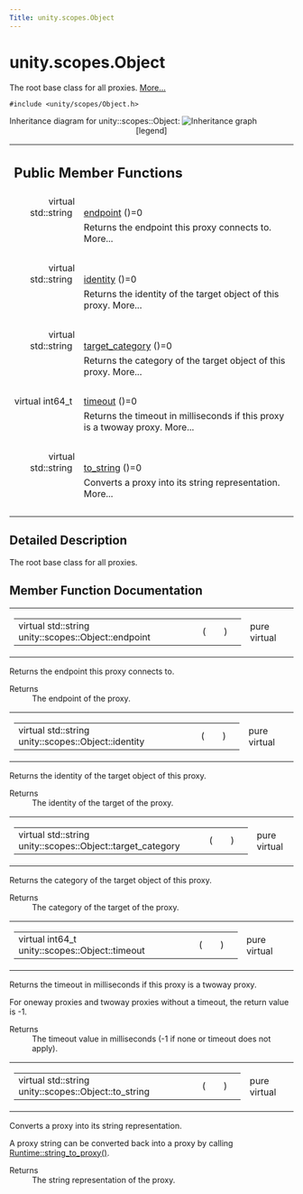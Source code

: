 ```yaml
---
Title: unity.scopes.Object
---
```


# unity.scopes.Object

<p>The root base class for all proxies.  
<a href="#details">More...</a></p>
<p><code>#include &lt;unity/scopes/Object.h&gt;</code></p>
Inheritance diagram for unity::scopes::Object:
<img src="https://developer.ubuntu.com/static/devportal_uploaded/5036301b-7bb5-4ac6-892b-342f28290393-../unity.scopes.Object/classunity_1_1scopes_1_1_object__inherit__graph.png" border="0" usemap="#unity_1_1scopes_1_1_object_inherit__map" alt="Inheritance graph"/>
<map name="unity_1_1scopes_1_1_object_inherit__map" id="unity_1_1scopes_1_1_object_inherit__map">
<area shape="rect" id="node2" href="https://developer.ubuntu.com../classunity_1_1scopes_1_1_query_ctrl.html" title="QueryCtrl allows a query to be cancelled. " alt="" coords="208,5,381,32"/><area shape="rect" id="node3" href="https://developer.ubuntu.com../classunity_1_1scopes_1_1_registry.html" title="White pages service for available scopes. " alt="" coords="213,56,376,83"/><area shape="rect" id="node4" href="https://developer.ubuntu.com../classunity_1_1scopes_1_1_reply.html" title="Allows query termination to be sent to the source of a query. " alt="" coords="221,107,368,133"/><area shape="rect" id="node9" href="https://developer.ubuntu.com../classunity_1_1scopes_1_1_scope.html" title="Allows queries, preview requests, and activation requests to be sent to a scope. " alt="" coords="218,157,371,184"/><area shape="rect" id="node5" href="https://developer.ubuntu.com../classunity_1_1scopes_1_1_preview_reply.html" title="Allows the results of a preview to be sent to the preview requester. " alt="" coords="429,80,624,107"/><area shape="rect" id="node7" href="https://developer.ubuntu.com../classunity_1_1scopes_1_1_search_reply.html" title="Allows the results of a search query to be sent to the query source. " alt="" coords="431,135,622,161"/><area shape="rect" id="node6" href="https://developer.ubuntu.com../classunity_1_1scopes_1_1testing_1_1_mock_preview_reply.html" title="Mock for unity::scopes::PreviewReply class. " alt="" coords="672,69,829,110"/><area shape="rect" id="node8" href="https://developer.ubuntu.com../classunity_1_1scopes_1_1testing_1_1_mock_search_reply.html" title="Mock for unity::scopes::SearchReply class. " alt="" coords="672,134,829,175"/></map>
<center><span class="legend">[legend]</span></center>
<table class="memberdecls">
<tr class="heading"><td colspan="2"><h2 class="groupheader">
Public Member Functions</h2></td></tr>
<tr class="memitem:ad7618cc9d878c40b389361d4acd473ae"><td class="memItemLeft" align="right" valign="top">virtual std::string&#160;</td><td class="memItemRight" valign="bottom"><a class="el" href="#ad7618cc9d878c40b389361d4acd473ae">endpoint</a> ()=0</td></tr>
<tr class="memdesc:ad7618cc9d878c40b389361d4acd473ae"><td class="mdescLeft">&#160;</td><td class="mdescRight">Returns the endpoint this proxy connects to.  More...<br /></td></tr>
<tr class="separator:ad7618cc9d878c40b389361d4acd473ae"><td class="memSeparator" colspan="2">&#160;</td></tr>
<tr class="memitem:a1b55aea886f0a68cb8a578f7ee0b1cfd"><td class="memItemLeft" align="right" valign="top">virtual std::string&#160;</td><td class="memItemRight" valign="bottom"><a class="el" href="#a1b55aea886f0a68cb8a578f7ee0b1cfd">identity</a> ()=0</td></tr>
<tr class="memdesc:a1b55aea886f0a68cb8a578f7ee0b1cfd"><td class="mdescLeft">&#160;</td><td class="mdescRight">Returns the identity of the target object of this proxy.  More...<br /></td></tr>
<tr class="separator:a1b55aea886f0a68cb8a578f7ee0b1cfd"><td class="memSeparator" colspan="2">&#160;</td></tr>
<tr class="memitem:a40a997516629df3dacca9742dbddd6cb"><td class="memItemLeft" align="right" valign="top">virtual std::string&#160;</td><td class="memItemRight" valign="bottom"><a class="el" href="#a40a997516629df3dacca9742dbddd6cb">target_category</a> ()=0</td></tr>
<tr class="memdesc:a40a997516629df3dacca9742dbddd6cb"><td class="mdescLeft">&#160;</td><td class="mdescRight">Returns the category of the target object of this proxy.  More...<br /></td></tr>
<tr class="separator:a40a997516629df3dacca9742dbddd6cb"><td class="memSeparator" colspan="2">&#160;</td></tr>
<tr class="memitem:a41d9839f1e3cbcd6d8baee0736feccab"><td class="memItemLeft" align="right" valign="top">virtual int64_t&#160;</td><td class="memItemRight" valign="bottom"><a class="el" href="#a41d9839f1e3cbcd6d8baee0736feccab">timeout</a> ()=0</td></tr>
<tr class="memdesc:a41d9839f1e3cbcd6d8baee0736feccab"><td class="mdescLeft">&#160;</td><td class="mdescRight">Returns the timeout in milliseconds if this proxy is a twoway proxy.  More...<br /></td></tr>
<tr class="separator:a41d9839f1e3cbcd6d8baee0736feccab"><td class="memSeparator" colspan="2">&#160;</td></tr>
<tr class="memitem:a9ae27e1f30dc755abcd796a1e8a25150"><td class="memItemLeft" align="right" valign="top">virtual std::string&#160;</td><td class="memItemRight" valign="bottom"><a class="el" href="#a9ae27e1f30dc755abcd796a1e8a25150">to_string</a> ()=0</td></tr>
<tr class="memdesc:a9ae27e1f30dc755abcd796a1e8a25150"><td class="mdescLeft">&#160;</td><td class="mdescRight">Converts a proxy into its string representation.  More...<br /></td></tr>
<tr class="separator:a9ae27e1f30dc755abcd796a1e8a25150"><td class="memSeparator" colspan="2">&#160;</td></tr>
</table>
<a name="details" id="details"></a><h2 class="groupheader">Detailed Description</h2>
<p>The root base class for all proxies. </p>
<h2 class="groupheader">Member Function Documentation</h2>
<table class="mlabels">
<tr>
<td class="mlabels-left">
<table class="memname">
<tr>
<td class="memname">virtual std::string unity::scopes::Object::endpoint </td>
<td>(</td>
<td class="paramname"></td><td>)</td>
<td></td>
</tr>
</table>
</td>
<td class="mlabels-right">
<span class="mlabels"><span class="mlabel">pure virtual</span></span>  </td>
</tr>
</table>
<p>Returns the endpoint this proxy connects to. </p>
<dl class="section return"><dt>Returns</dt><dd>The endpoint of the proxy. </dd></dl>
<table class="mlabels">
<tr>
<td class="mlabels-left">
<table class="memname">
<tr>
<td class="memname">virtual std::string unity::scopes::Object::identity </td>
<td>(</td>
<td class="paramname"></td><td>)</td>
<td></td>
</tr>
</table>
</td>
<td class="mlabels-right">
<span class="mlabels"><span class="mlabel">pure virtual</span></span>  </td>
</tr>
</table>
<p>Returns the identity of the target object of this proxy. </p>
<dl class="section return"><dt>Returns</dt><dd>The identity of the target of the proxy. </dd></dl>
<table class="mlabels">
<tr>
<td class="mlabels-left">
<table class="memname">
<tr>
<td class="memname">virtual std::string unity::scopes::Object::target_category </td>
<td>(</td>
<td class="paramname"></td><td>)</td>
<td></td>
</tr>
</table>
</td>
<td class="mlabels-right">
<span class="mlabels"><span class="mlabel">pure virtual</span></span>  </td>
</tr>
</table>
<p>Returns the category of the target object of this proxy. </p>
<dl class="section return"><dt>Returns</dt><dd>The category of the target of the proxy. </dd></dl>
<table class="mlabels">
<tr>
<td class="mlabels-left">
<table class="memname">
<tr>
<td class="memname">virtual int64_t unity::scopes::Object::timeout </td>
<td>(</td>
<td class="paramname"></td><td>)</td>
<td></td>
</tr>
</table>
</td>
<td class="mlabels-right">
<span class="mlabels"><span class="mlabel">pure virtual</span></span>  </td>
</tr>
</table>
<p>Returns the timeout in milliseconds if this proxy is a twoway proxy. </p>
<p>For oneway proxies and twoway proxies without a timeout, the return value is -1. </p><dl class="section return"><dt>Returns</dt><dd>The timeout value in milliseconds (-1 if none or timeout does not apply). </dd></dl>
<table class="mlabels">
<tr>
<td class="mlabels-left">
<table class="memname">
<tr>
<td class="memname">virtual std::string unity::scopes::Object::to_string </td>
<td>(</td>
<td class="paramname"></td><td>)</td>
<td></td>
</tr>
</table>
</td>
<td class="mlabels-right">
<span class="mlabels"><span class="mlabel">pure virtual</span></span>  </td>
</tr>
</table>
<p>Converts a proxy into its string representation. </p>
<p>A proxy string can be converted back into a proxy by calling <a class="el" href="unity.scopes.Runtime.md#a24eec46bc15975c219642fcfe8e5357f" title="Convert a string to a proxy. ">Runtime::string_to_proxy()</a>. </p><dl class="section return"><dt>Returns</dt><dd>The string representation of the proxy. </dd></dl>
